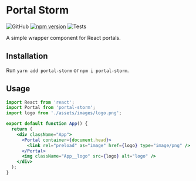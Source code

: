 # Portal Storm

![GitHub](https://img.shields.io/github/license/synthetic-borealis/portal-storm)
[![npm version](https://badge.fury.io/js/portal-storm.svg)](https://badge.fury.io/js/portal-storm)
![Tests](https://github.com/synthetic-borealis/portal-storm/actions/workflows/test.yml/badge.svg)

A simple wrapper component for React portals.

## Installation

Run ```yarn add portal-storm``` or ```npm i portal-storm```.

## Usage

```jsx
import React from 'react';
import Portal from 'portal-storm';
import logo from './assets/images/logo.png';

export default function App() {
  return (
    <div className="App">
      <Portal container={document.head}>
        <link rel="preload" as="image" href={logo} type="image/png" />
      </Portal>
      <img className="App__logo" src={logo} alt="logo" />
    </div>
  );
}
```
